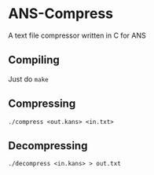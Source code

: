 ANS-Compress
========

A text file compressor written in C for ANS

Compiling
---------

Just do `make`

Compressing
-----------

```
./compress <out.kans> <in.txt>
```

Decompressing
-------------

```
./decompress <in.kans> > out.txt
```
